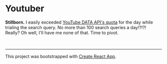 # Youtuber

**Stillborn.** I easily exceeded [YouTube DATA API's quota](https://developers.google.com/youtube/v3/determine_quota_cost) for the day while trialing the search query. No more than 100 search queries a day!?!?! Really? Oh well, I'll have me none of that. Time to pivot.





<br />

<hr /> 

This project was bootstrapped with [Create React App](https://github.com/facebook/create-react-app).